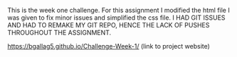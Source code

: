 This is the week one challenge. For this assignment I modified the html file I was given to fix minor issues and simplified the css file. 
I HAD GIT ISSUES AND HAD TO REMAKE MY GIT REPO, HENCE THE LACK OF PUSHES THROUGHOUT THE ASSIGNMENT. 


https://bgallag5.github.io/Challenge-Week-1/    (link to project website)



